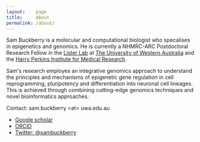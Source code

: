 ```yaml
---
layout:    page
title:     About
permalink: /about/
---
```


Sam Buckberry is a molecular and computational biologist who specalises in epigenetics and genomics. He is currently a NHMRC-ARC Postdoctoral Research Fellow in the [Lister Lab](http://listerlab.org) at [The University of Western Australia](http://www.uwa.edu.au/) and the [Harry Perkins Institute for Medical Research](http://www.perkins.org.au). 

Sam's research employes an integrative genomics approach to understand the principles and mechanisms of epigenetic gene regulation in cell reprogramming, pluripotency and differentiation into neuronal cell lineages. This is achieved through combining cutting-edge genomics techniques and novel bioinformatics approaches.

Contact: sam.buckberry \<at\> uwa.edu.au

- [Google scholar](https://scholar.google.com.au/citations?hl=en&user=b--b_fUAAAAJ)
- [ORCID](https://orcid.org/0000-0003-2388-6046)
- [Twitter: @sambuckberry](https://twitter.com/sambuckberry)

